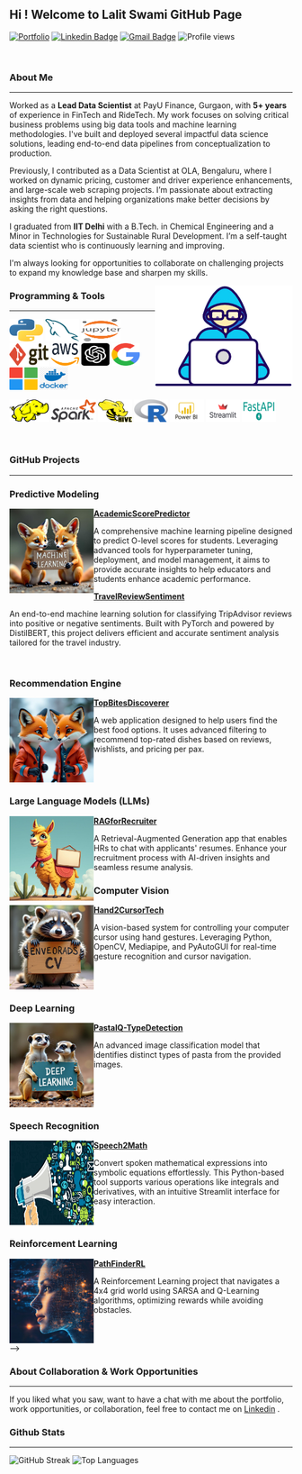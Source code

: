 ## Hi ! Welcome to Lalit Swami GitHub Page
[![Portfolio](https://img.shields.io/badge/My_Portfolio-7D4698?style=flat&logo=Tor-Browser&logoColor=white)](https://swamilalit.github.io/)
[![Linkedin Badge](https://img.shields.io/badge/-LinkedIn-blue?style=flat&logo=Linkedin&logoColor=white&link=https://www.linkedin.com/in/lalit-swami/)](https://www.linkedin.com/in/lalit-swami/)
[![Gmail Badge](https://img.shields.io/badge/-Gmail-c14438?style=flat&logo=Gmail&logoColor=white&link=mailto:swamilalit2014@gmail.com)](mailto:swamilalit2014@gmail.com)
![Profile views](https://komarev.com/ghpvc/?username=swamilalit&label=Profile%20views&color=blue&style=flat)
<!--[![Twitter Badge](https://img.shields.io/badge/-Twitter-blue?style=flat&logo=Twitter&logoColor=white&link=https://twitter.com/travel_and_tech/)](https://twitter.com/travel_and_tech/)
[![Medium Badge](https://img.shields.io/badge/-Medium-000000?style=flat&labelColor=000000&logo=Medium&link=https://medium.com/)](https://medium.com/@swamilalit)
[![Website Badge](https://img.shields.io/badge/-Website-yellow?style=flat&logo=google&logoColor=white&link=https://lalitswami.glitch.me/)](https://lalitswami.glitch.me/)
[![Kaggle Badge](https://img.shields.io/badge/-Kaggle-20BEFF?style=flat&logo=Kaggle&logoColor=white&link=https://www.kaggle.com/)](https://www.kaggle.com/)
-->
<br />

### About Me
---
Worked as a **Lead Data Scientist** at PayU Finance, Gurgaon, with **5+ years** of experience in FinTech and RideTech. My work focuses on solving critical business problems using big data tools and machine learning methodologies. I've built and deployed several impactful data science solutions, leading end-to-end data pipelines from conceptualization to production.

Previously, I contributed as a Data Scientist at OLA, Bengaluru, where I worked on dynamic pricing, customer and driver experience enhancements, and large-scale web scraping projects. I’m passionate about extracting insights from data and helping organizations make better decisions by asking the right questions.

I graduated from **IIT Delhi** with a B.Tech. in Chemical Engineering and a Minor in Technologies for Sustainable Rural Development. I’m a self-taught data scientist who is continuously learning and improving.

I'm always looking for opportunities to collaborate on challenging projects to expand my knowledge base and sharpen my skills.

<img align="right" src="images/developer.gif"/>


### Programming & Tools
---
<p align="left">
	<img title="Python" src="images/python.svg" width="60" height="40" />
	<img title="MySQL" src="images/mysql.svg" width="60" height="40" />
	<img title="Jupyter" src="images/jupyter.svg" width="70" height="40" />
	<img title="Git" src="images/git.svg" width="70" height="40" />
	<img title="AWS" src="images/aws.svg" width="50" height="40" />
	<img title="GPT" src="images/chat-gpt.png" width="50" height="40" />
	<img title="Google" src="images/google.png" width="50" height="40" />
	<img title="Microsoft" src="images/microsoft.png" width="50" height="40" />
	<img title="Docker" src="images/docker.png" width="50" height="40" />
</p>


<p align="left">
	<img title="Hadoop" src="images/hadoop.svg" width="70" height="40" />
	<img title="Spark" src="images/apache_spark.svg" width="80" height="40" />
	<img title="Hive" src="images/Apache_Hive.svg" width="60" height="40" />
	<img title="R" src="images/r-lang.svg" width="60" height="40" />
 	<img title="PowerBI" src="images/power-bi.png" width="60" height="40" />
	<img title="Streamlit" src="images/streamlit.png" width="60" height="40" />
	<img title="FastAPI" src="images/fastapi.png" width="60" height="40" />
<!-- 	<img title="MicroStrategy" src="images/microstrategy.svg" width="110" height="40" />
 	<img title="MongoDB" src="images/mongodb.svg" width="80" height="40" /> -->
</p>

<br />

### GitHub Projects
---

### **Predictive Modeling**

<img align="left" width="150" height="150" src="images/machinelearning.jpeg" />

**[AcademicScorePredictor](https://github.com/swamilalit/AcademicScorePredictor)**
<p>A comprehensive machine learning pipeline designed to predict O-level scores for students. Leveraging advanced tools for hyperparameter tuning, deployment, and model management, it aims to provide accurate insights to help educators and students enhance academic performance.</p>

**[TravelReviewSentiment]([TravelReviewSentiment](https://github.com/swamilalit/TravelReviewSentiment))**
<p>An end-to-end machine learning solution for classifying TripAdvisor reviews into positive or negative sentiments. Built with PyTorch and powered by DistilBERT, this project delivers efficient and accurate sentiment analysis tailored for the travel industry.</p>
<br clear="left"/>

<!--
### **Segmentation**

<img align="left" width="150" height="150" src="images/segmentation.jpeg" />

**[Title](https://github.com/swamilalit/swamilalit)**
<p> A short description about the project. </p>

<br clear="left"/>
-->

### **Recommendation Engine**

<img align="left" width="150" height="150" src="images/recomm.jpeg" />

**[TopBitesDiscoverer](https://github.com/swamilalit/TopBitesDiscoverer)**
<p>A web application designed to help users find the best food options. It uses advanced filtering to recommend top-rated dishes based on reviews, wishlists, and pricing per pax.</p>

<br clear="left"/>

### **Large Language Models (LLMs)**

<img align="left" width="150" height="150" src="images/llm.jpeg" />

**[RAGforRecruiter](https://github.com/swamilalit/RAGforRecruiter)**
<p>A Retrieval-Augmented Generation app that enables HRs to chat with applicants' resumes. Enhance your recruitment process with AI-driven insights and seamless resume analysis.</p>

<!--**[Title](https://github.com/swamilalit/swamilalit)**
<p> A short description about the project. </p>
<br clear="left"/>
-->

### **Computer Vision**

<img align="left" width="150" height="150" src="images/cv.jpeg" />

**[Hand2CursorTech](https://github.com/swamilalit/Hand2CursorTech)**
<p>A vision-based system for controlling your computer cursor using hand gestures. Leveraging Python, OpenCV, Mediapipe, and PyAutoGUI for real-time gesture recognition and cursor navigation. </p>

<br clear="left"/>

### **Deep Learning**

<img align="left" width="150" height="150" src="images/deeplearning.jpeg" />

**[PastaIQ-TypeDetection](https://github.com/swamilalit/PastaIQ-TypeDetection)**
<p>An advanced image classification model that identifies distinct types of pasta from the provided images.</p>

<br clear="left"/>

<!--
### **Web Scraping**

<img align="left" width="150" height="150" src="images/webscraping.png" />

**[Title](https://github.com/swamilalit/swamilalit)**
<p> A short description about the project. </p>

<br clear="left"/>
-->

### **Speech Recognition**

<img align="left" width="150" height="150" src="images/speechrecognition.jpg" />

**[Speech2Math](https://github.com/swamilalit/Speech2Math)**
<p>Convert spoken mathematical expressions into symbolic equations effortlessly. This Python-based tool supports various operations like integrals and derivatives, with an intuitive Streamlit interface for easy interaction.</p>

<br clear="left"/>

### **Reinforcement Learning**

<img align="left" width="150" height="150" src="images/predictive_modeling_image.png" />

**[PathFinderRL](https://github.com/swamilalit/PathfinderRL)**
<p>A Reinforcement Learning project that navigates a 4x4 grid world using SARSA and Q-Learning algorithms, optimizing rewards while avoiding obstacles.</p>

<br clear="left"/>
-->

### About Collaboration & Work Opportunities
---
If you liked what you saw, want to have a chat with me about the portfolio, work opportunities, or collaboration, feel
free to contact me
on [Linkedin](https://img.shields.io/badge/-LinkedIn-blue?style=flat&logo=Linkedin&logoColor=white&link=https://www.linkedin.com/in/lalit-swami/)
.
<br />

### Github Stats
---
![GitHub Streak](https://github-readme-streak-stats.herokuapp.com/?user=swamilalit&theme=nord_dark) ![Top Languages](https://github-readme-stats.vercel.app/api/top-langs?username=swamilalit&show_icons=true&locale=en&layout=compact&theme=nord_dark) 

<!--![Repos per language](https://github-profile-summary-cards.vercel.app/api/cards/repos-per-language?username=swamilalit&theme=nord_dark&layout=compact)
  
![Most commit languages](https://github-profile-summary-cards.vercel.app/api/cards/most-commit-language?username=swamilalit&theme=nord_dark&layout=compact)
-->


